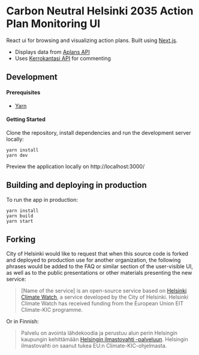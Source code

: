 # Carbon Neutral Helsinki 2035 Action Plan Monitoring UI

React ui for browsing and visualizing action plans. Built using [Next.js](https://nextjs.org).

* Displays data from [Aplans API](https://github.com/City-of-Helsinki/aplans)
* Uses [Kerrokantasi API](https://dev.hel.fi/projects/kerro-kantasi/) for commenting


## Development

#### Prerequisites

* [Yarn](https://yarnpkg.com/)

#### Getting Started

Clone the repository, install dependencies and run the development server locally:

    yarn install
    yarn dev

Preview the application locally on http://localhost:3000/

## Building and deploying in production

To run the app in production:

    yarn install
    yarn build
    yarn start

## Forking

City of Helsinki would like to request that when this source code is forked
and deployed to production use for another organization, the following phrases
would be added to the FAQ or similar section of the user-visible UI, as well as
to the public presentations or other materials presenting the new service:

> [Name of the service] is an open-source service based on [Helsinki Climate Watch](https://github.com/City-of-Helsinki/cnh-ui),
> a service developed by the City of Helsinki. Helsinki Climate Watch has
> received funding from the European Union EIT Climate-KIC programme.

Or in Finnish:

> Palvelu on avointa lähdekoodia ja perustuu alun perin Helsingin kaupungin kehittämään [Helsingin ilmastovahti -palveluun](https://github.com/City-of-Helsinki/cnh-ui).
> Helsingin ilmastovahti on saanut tukea EU:n Climate-KIC-ohjelmasta.
